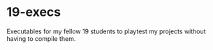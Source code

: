 # 19-execs
Executables for my fellow 19 students to playtest my projects without having to compile them.
